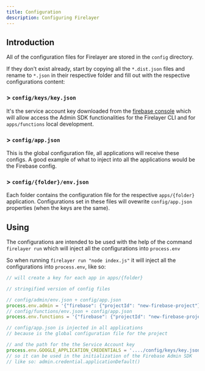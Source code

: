 ```yaml
---
title: Configuration
description: Configuring Firelayer
---
```


## Introduction

All of the configuration files for Firelayer are stored in the `config` directory.

If they don't exist already, start by copying all the `*.dist.json` files and rename to `*.json` in their respective folder and fill out with the respective configurations content:

### > `config/keys/key.json`
It's the service account key downloaded from the <a href="https://console.firebase.google.com/u/0/project/firelayer-boilerplate/settings/serviceaccounts/adminsdk" target="_blank">firebase console</a> which will allow access the Admin SDK functionalities for the Firelayer CLI and for `apps/functions` local development.

### > `config/app.json`
This is the global configuration file, all applications will receive these configs. A good example of what to inject into all the applications would be the Firebase config.

### > `config/{folder}/env.json`
Each folder contains the configuration file for the respective `apps/{folder}` application. Configurations set in these files will ovewrite `config/app.json` properties (when the keys are the same).


## Using

The configurations are intended to be used with the help of the command `firelayer run` which will inject all the configurations into `process.env`

So when running `firelayer run "node index.js"` it will inject all the configurations into `process.env`, like so:
```js
// will create a key for each app in apps/{folder}

// stringified version of config files

// config/admin/env.json + config/app.json
process.env.admin = '{"firebase": {"projectId": "new-firebase-project"}}'
// config/functions/env.json + config/app.json
process.env.functions = '{"firebase": {"projectId": "new-firebase-project"}}'

// config/app.json is injected in all applications
// because is the global configuration file for the project

// and the path for the the Service Account key
process.env.GOOGLE_APPLICATION_CREDENTIALS = '..../config/keys/key.json'
// so it can be used in the initialization of the Firebase Admin SDK
// like so: admin.credential.applicationDefault()
```

<!-- ## Multiple Environments (projects) -->
